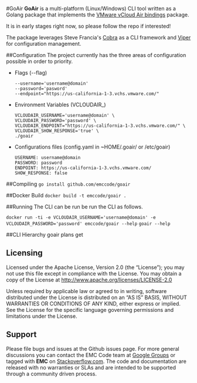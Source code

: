 #GoAir
**GoAir** is a multi-platform (Linux/Windows) CLI tool written as a Golang package that implements the [VMware vCloud Air bindings](https://github.com/vmware/govcloudair) package.

It is in early stages right now, so please follow the repo if interested!

The package leverages Steve Francia's [Cobra](https://github.com/spf13/cobra) as a CLI framework and [Viper](https://github.com/spf13/viper) for configuration management.

##Configuration
The project currently has the three areas of configuration possible in order to priority.  
- Flags (--flag)


      --username='username@domain'
      --password='pasword'
      --endpoint="https://us-california-1-3.vchs.vmware.com/"

- Environment Variables (VCLOUDAIR_)


      VCLOUDAIR_USERNAME='username@domain' \
      VCLOUDAIR_PASSWORD='password' \
      VCLOUDAIR_ENDPOINT="https://us-california-1-3.vchs.vmware.com/" \ VCLOUDAIR_SHOW_RESPONSE='true' \
      ./goair

- Configurations files (config.yaml in ~HOME/.goair/ or /etc/goair)


      USERNAME: username@domain
      PASSWORD: password
      ENDPOINT: https://us-california-1-3.vchs.vmware.com/
      SHOW_RESPONSE: false

##Compiling
```go install github.com/emccode/goair```

##Docker Build
```docker build -t emccode/goair .```

##Running
The CLI can be run be run the CLI as follows.

```docker run -ti -e VCLOUDAIR_USERNAME='username@domain' -e VCLOUDAIR_PASSWORD='password' emccode/goair --help```
```goair --help```

##CLI Hierarchy
      goair plans get



Licensing
---------
Licensed under the Apache License, Version 2.0 (the “License”); you may not use this file except in compliance with the License. You may obtain a copy of the License at <http://www.apache.org/licenses/LICENSE-2.0>

Unless required by applicable law or agreed to in writing, software distributed under the License is distributed on an “AS IS” BASIS, WITHOUT WARRANTIES OR CONDITIONS OF ANY KIND, either express or implied. See the License for the specific language governing permissions and limitations under the License.

Support
-------
Please file bugs and issues at the Github issues page. For more general discussions you can contact the EMC Code team at <a href="https://groups.google.com/forum/#!forum/emccode-users">Google Groups</a> or tagged with **EMC** on <a href="https://stackoverflow.com">Stackoverflow.com</a>. The code and documentation are released with no warranties or SLAs and are intended to be supported through a community driven process.
